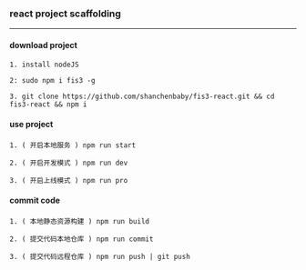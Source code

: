 ### react project scaffolding
---


#### download project
`1. install nodeJS`

`2: sudo npm i fis3 -g`

`3. git clone https://github.com/shanchenbaby/fis3-react.git && cd fis3-react && npm i`


#### use project
`1. ( 开启本地服务 ) npm run start`

`2. ( 开启开发模式 ) npm run dev`

`3. ( 开启上线模式 ) npm run pro`


#### commit code
`1. ( 本地静态资源构建 ) npm run build`

`2. ( 提交代码本地仓库 ) npm run commit`

`3. ( 提交代码远程仓库 ) npm run push | git push`